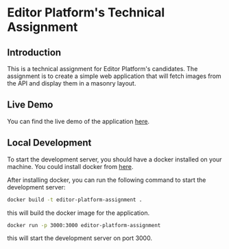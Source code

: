 # Editor Platform's Technical Assignment

## Introduction

This is a technical assignment for Editor Platform's candidates.
The assignment is
to create a simple web application that will fetch images from the API and display them in a masonry layout.

## Live Demo

You can find the live demo of the application [here](https://editor-platform-technical-assignment.vercel.app).

## Local Development

To start the development server, you should have a docker installed on your machine.
You could install docker from [here](https://docs.docker.com/get-docker/).

After installing docker, you can run the following command to start the development server:
```bash
docker build -t editor-platform-assignment .
```
this will build the docker image for the application.
```bash
docker run -p 3000:3000 editor-platform-assignment
```
this will start the development server on port 3000.
